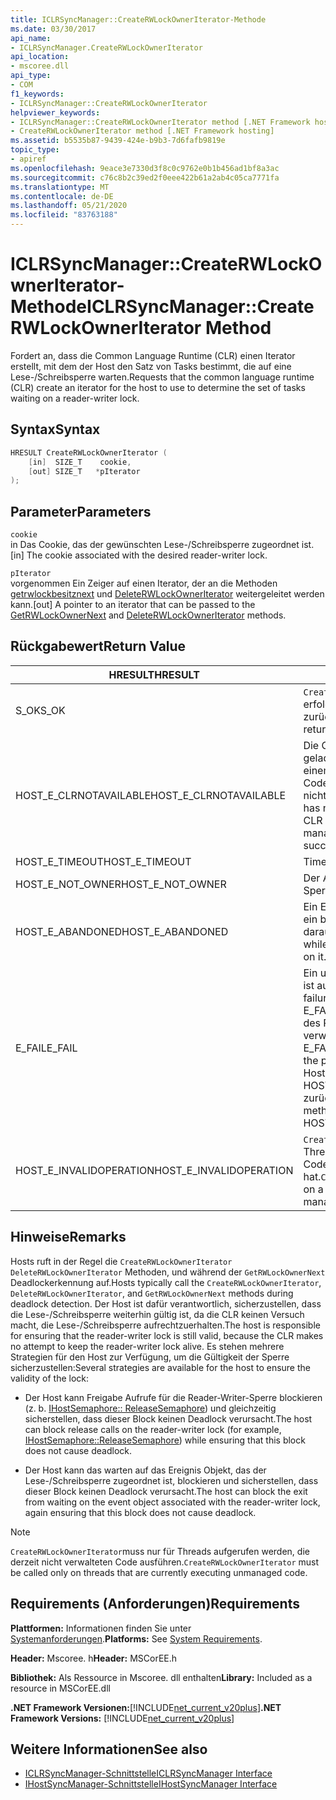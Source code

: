 ```yaml
---
title: ICLRSyncManager::CreateRWLockOwnerIterator-Methode
ms.date: 03/30/2017
api_name:
- ICLRSyncManager.CreateRWLockOwnerIterator
api_location:
- mscoree.dll
api_type:
- COM
f1_keywords:
- ICLRSyncManager::CreateRWLockOwnerIterator
helpviewer_keywords:
- ICLRSyncManager::CreateRWLockOwnerIterator method [.NET Framework hosting]
- CreateRWLockOwnerIterator method [.NET Framework hosting]
ms.assetid: b5535b87-9439-424e-b9b3-7d6fafb9819e
topic_type:
- apiref
ms.openlocfilehash: 9eace3e7330d3f8c0c9762e0b1b456ad1bf8a3ac
ms.sourcegitcommit: c76c8b2c39ed2f0eee422b61a2ab4c05ca7771fa
ms.translationtype: MT
ms.contentlocale: de-DE
ms.lasthandoff: 05/21/2020
ms.locfileid: "83763188"
---
```

# <a name="iclrsyncmanagercreaterwlockowneriterator-method"></a><span data-ttu-id="cb1b7-102">ICLRSyncManager::CreateRWLockOwnerIterator-Methode</span><span class="sxs-lookup"><span data-stu-id="cb1b7-102">ICLRSyncManager::CreateRWLockOwnerIterator Method</span></span>
<span data-ttu-id="cb1b7-103">Fordert an, dass die Common Language Runtime (CLR) einen Iterator erstellt, mit dem der Host den Satz von Tasks bestimmt, die auf eine Lese-/Schreibsperre warten.</span><span class="sxs-lookup"><span data-stu-id="cb1b7-103">Requests that the common language runtime (CLR) create an iterator for the host to use to determine the set of tasks waiting on a reader-writer lock.</span></span>  
  
## <a name="syntax"></a><span data-ttu-id="cb1b7-104">Syntax</span><span class="sxs-lookup"><span data-stu-id="cb1b7-104">Syntax</span></span>  
  
```cpp  
HRESULT CreateRWLockOwnerIterator (  
    [in]  SIZE_T    cookie,  
    [out] SIZE_T   *pIterator  
);  
```  
  
## <a name="parameters"></a><span data-ttu-id="cb1b7-105">Parameter</span><span class="sxs-lookup"><span data-stu-id="cb1b7-105">Parameters</span></span>  
 `cookie`  
 <span data-ttu-id="cb1b7-106">in Das Cookie, das der gewünschten Lese-/Schreibsperre zugeordnet ist.</span><span class="sxs-lookup"><span data-stu-id="cb1b7-106">[in] The cookie associated with the desired reader-writer lock.</span></span>  
  
 `pIterator`  
 <span data-ttu-id="cb1b7-107">vorgenommen Ein Zeiger auf einen Iterator, der an die Methoden [getrwlockbesitznext](../../../../docs/framework/unmanaged-api/hosting/iclrsyncmanager-getrwlockownernext-method.md) und [DeleteRWLockOwnerIterator](iclrsyncmanager-deleterwlockowneriterator-method.md) weitergeleitet werden kann.</span><span class="sxs-lookup"><span data-stu-id="cb1b7-107">[out] A pointer to an iterator that can be passed to the [GetRWLockOwnerNext](../../../../docs/framework/unmanaged-api/hosting/iclrsyncmanager-getrwlockownernext-method.md) and [DeleteRWLockOwnerIterator](iclrsyncmanager-deleterwlockowneriterator-method.md) methods.</span></span>  
  
## <a name="return-value"></a><span data-ttu-id="cb1b7-108">Rückgabewert</span><span class="sxs-lookup"><span data-stu-id="cb1b7-108">Return Value</span></span>  
  
|<span data-ttu-id="cb1b7-109">HRESULT</span><span class="sxs-lookup"><span data-stu-id="cb1b7-109">HRESULT</span></span>|<span data-ttu-id="cb1b7-110">BESCHREIBUNG</span><span class="sxs-lookup"><span data-stu-id="cb1b7-110">Description</span></span>|  
|-------------|-----------------|  
|<span data-ttu-id="cb1b7-111">S_OK</span><span class="sxs-lookup"><span data-stu-id="cb1b7-111">S_OK</span></span>|<span data-ttu-id="cb1b7-112">`CreateRWLockOwnerIterator`wurde erfolgreich zurückgegeben.</span><span class="sxs-lookup"><span data-stu-id="cb1b7-112">`CreateRWLockOwnerIterator` returned successfully.</span></span>|  
|<span data-ttu-id="cb1b7-113">HOST_E_CLRNOTAVAILABLE</span><span class="sxs-lookup"><span data-stu-id="cb1b7-113">HOST_E_CLRNOTAVAILABLE</span></span>|<span data-ttu-id="cb1b7-114">Die CLR wurde nicht in einen Prozess geladen, oder die CLR befindet sich in einem Zustand, in dem Sie verwalteten Code nicht ausführen oder den-Befehl nicht erfolgreich verarbeiten kann.</span><span class="sxs-lookup"><span data-stu-id="cb1b7-114">The CLR has not been loaded into a process, or the CLR is in a state in which it cannot run managed code or process the call successfully.</span></span>|  
|<span data-ttu-id="cb1b7-115">HOST_E_TIMEOUT</span><span class="sxs-lookup"><span data-stu-id="cb1b7-115">HOST_E_TIMEOUT</span></span>|<span data-ttu-id="cb1b7-116">Timeout des Aufrufes.</span><span class="sxs-lookup"><span data-stu-id="cb1b7-116">The call timed out.</span></span>|  
|<span data-ttu-id="cb1b7-117">HOST_E_NOT_OWNER</span><span class="sxs-lookup"><span data-stu-id="cb1b7-117">HOST_E_NOT_OWNER</span></span>|<span data-ttu-id="cb1b7-118">Der Aufrufer ist nicht Besitzer der Sperre.</span><span class="sxs-lookup"><span data-stu-id="cb1b7-118">The caller does not own the lock.</span></span>|  
|<span data-ttu-id="cb1b7-119">HOST_E_ABANDONED</span><span class="sxs-lookup"><span data-stu-id="cb1b7-119">HOST_E_ABANDONED</span></span>|<span data-ttu-id="cb1b7-120">Ein Ereignis wurde abgebrochen, während ein blockierter Thread oder eine Fiber darauf wartete.</span><span class="sxs-lookup"><span data-stu-id="cb1b7-120">An event was canceled while a blocked thread or fiber was waiting on it.</span></span>|  
|<span data-ttu-id="cb1b7-121">E_FAIL</span><span class="sxs-lookup"><span data-stu-id="cb1b7-121">E_FAIL</span></span>|<span data-ttu-id="cb1b7-122">Ein unbekannter schwerwiegender Fehler ist aufgetreten.</span><span class="sxs-lookup"><span data-stu-id="cb1b7-122">An unknown catastrophic failure occurred.</span></span> <span data-ttu-id="cb1b7-123">Wenn eine Methode E_FAIL zurückgibt, ist die CLR innerhalb des Prozesses nicht mehr verwendbar.</span><span class="sxs-lookup"><span data-stu-id="cb1b7-123">When a method returns E_FAIL, the CLR is no longer usable within the process.</span></span> <span data-ttu-id="cb1b7-124">Nachfolgende Aufrufe von Hostingmethoden geben HOST_E_CLRNOTAVAILABLE zurück.</span><span class="sxs-lookup"><span data-stu-id="cb1b7-124">Subsequent calls to hosting methods return HOST_E_CLRNOTAVAILABLE.</span></span>|  
|<span data-ttu-id="cb1b7-125">HOST_E_INVALIDOPERATION</span><span class="sxs-lookup"><span data-stu-id="cb1b7-125">HOST_E_INVALIDOPERATION</span></span>|<span data-ttu-id="cb1b7-126">`CreateRWLockOwnerIterator`wurde in einem Thread aufgerufen, der derzeit verwalteten Code ausgeführt hat.</span><span class="sxs-lookup"><span data-stu-id="cb1b7-126">`CreateRWLockOwnerIterator` was called on a thread that is currently running managed code.</span></span>|  
  
## <a name="remarks"></a><span data-ttu-id="cb1b7-127">Hinweise</span><span class="sxs-lookup"><span data-stu-id="cb1b7-127">Remarks</span></span>  
 <span data-ttu-id="cb1b7-128">Hosts ruft in der Regel die `CreateRWLockOwnerIterator` `DeleteRWLockOwnerIterator` Methoden, und während der `GetRWLockOwnerNext` Deadlockerkennung auf.</span><span class="sxs-lookup"><span data-stu-id="cb1b7-128">Hosts typically call the `CreateRWLockOwnerIterator`, `DeleteRWLockOwnerIterator`, and `GetRWLockOwnerNext` methods during deadlock detection.</span></span> <span data-ttu-id="cb1b7-129">Der Host ist dafür verantwortlich, sicherzustellen, dass die Lese-/Schreibsperre weiterhin gültig ist, da die CLR keinen Versuch macht, die Lese-/Schreibsperre aufrechtzuerhalten.</span><span class="sxs-lookup"><span data-stu-id="cb1b7-129">The host is responsible for ensuring that the reader-writer lock is still valid, because the CLR makes no attempt to keep the reader-writer lock alive.</span></span> <span data-ttu-id="cb1b7-130">Es stehen mehrere Strategien für den Host zur Verfügung, um die Gültigkeit der Sperre sicherzustellen:</span><span class="sxs-lookup"><span data-stu-id="cb1b7-130">Several strategies are available for the host to ensure the validity of the lock:</span></span>  
  
- <span data-ttu-id="cb1b7-131">Der Host kann Freigabe Aufrufe für die Reader-Writer-Sperre blockieren (z. b. [IHostSemaphore:: ReleaseSemaphore](ihostsemaphore-releasesemaphore-method.md)) und gleichzeitig sicherstellen, dass dieser Block keinen Deadlock verursacht.</span><span class="sxs-lookup"><span data-stu-id="cb1b7-131">The host can block release calls on the reader-writer lock (for example, [IHostSemaphore::ReleaseSemaphore](ihostsemaphore-releasesemaphore-method.md)) while ensuring that this block does not cause deadlock.</span></span>  
  
- <span data-ttu-id="cb1b7-132">Der Host kann das warten auf das Ereignis Objekt, das der Lese-/Schreibsperre zugeordnet ist, blockieren und sicherstellen, dass dieser Block keinen Deadlock verursacht.</span><span class="sxs-lookup"><span data-stu-id="cb1b7-132">The host can block the exit from waiting on the event object associated with the reader-writer lock, again ensuring that this block does not cause deadlock.</span></span>  
  
> [!NOTE]
> <span data-ttu-id="cb1b7-133">`CreateRWLockOwnerIterator`muss nur für Threads aufgerufen werden, die derzeit nicht verwalteten Code ausführen.</span><span class="sxs-lookup"><span data-stu-id="cb1b7-133">`CreateRWLockOwnerIterator` must be called only on threads that are currently executing unmanaged code.</span></span>  
  
## <a name="requirements"></a><span data-ttu-id="cb1b7-134">Requirements (Anforderungen)</span><span class="sxs-lookup"><span data-stu-id="cb1b7-134">Requirements</span></span>  
 <span data-ttu-id="cb1b7-135">**Plattformen:** Informationen finden Sie unter [Systemanforderungen](../../get-started/system-requirements.md).</span><span class="sxs-lookup"><span data-stu-id="cb1b7-135">**Platforms:** See [System Requirements](../../get-started/system-requirements.md).</span></span>  
  
 <span data-ttu-id="cb1b7-136">**Header:** Mscoree. h</span><span class="sxs-lookup"><span data-stu-id="cb1b7-136">**Header:** MSCorEE.h</span></span>  
  
 <span data-ttu-id="cb1b7-137">**Bibliothek:** Als Ressource in Mscoree. dll enthalten</span><span class="sxs-lookup"><span data-stu-id="cb1b7-137">**Library:** Included as a resource in MSCorEE.dll</span></span>  
  
 <span data-ttu-id="cb1b7-138">**.NET Framework Versionen:**[!INCLUDE[net_current_v20plus](../../../../includes/net-current-v20plus-md.md)]</span><span class="sxs-lookup"><span data-stu-id="cb1b7-138">**.NET Framework Versions:** [!INCLUDE[net_current_v20plus](../../../../includes/net-current-v20plus-md.md)]</span></span>  
  
## <a name="see-also"></a><span data-ttu-id="cb1b7-139">Weitere Informationen</span><span class="sxs-lookup"><span data-stu-id="cb1b7-139">See also</span></span>

- [<span data-ttu-id="cb1b7-140">ICLRSyncManager-Schnittstelle</span><span class="sxs-lookup"><span data-stu-id="cb1b7-140">ICLRSyncManager Interface</span></span>](iclrsyncmanager-interface.md)
- [<span data-ttu-id="cb1b7-141">IHostSyncManager-Schnittstelle</span><span class="sxs-lookup"><span data-stu-id="cb1b7-141">IHostSyncManager Interface</span></span>](ihostsyncmanager-interface.md)
